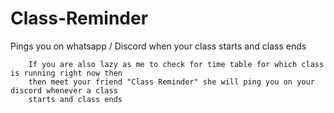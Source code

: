 # Class-Reminder
Pings you on whatsapp / Discord when your class starts and class ends

```
    If you are also lazy as me to check for time table for which class is running right now then
    then meet your friend "Class Reminder" she will ping you on your discord whenever a class 
    starts and class ends
```
